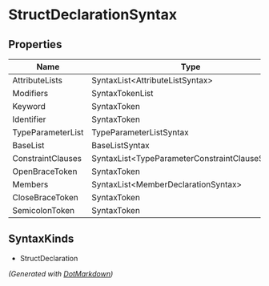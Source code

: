 # StructDeclarationSyntax

## Properties

| Name              | Type                                             |
| ----------------- | ------------------------------------------------ |
| AttributeLists    | SyntaxList\<AttributeListSyntax>                 |
| Modifiers         | SyntaxTokenList                                  |
| Keyword           | SyntaxToken                                      |
| Identifier        | SyntaxToken                                      |
| TypeParameterList | TypeParameterListSyntax                          |
| BaseList          | BaseListSyntax                                   |
| ConstraintClauses | SyntaxList\<TypeParameterConstraintClauseSyntax> |
| OpenBraceToken    | SyntaxToken                                      |
| Members           | SyntaxList\<MemberDeclarationSyntax>             |
| CloseBraceToken   | SyntaxToken                                      |
| SemicolonToken    | SyntaxToken                                      |

## SyntaxKinds

* StructDeclaration

*\(Generated with [DotMarkdown](http://github.com/JosefPihrt/DotMarkdown)\)*